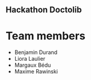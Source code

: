 ## Hackathon Doctolib

# Team members

- Benjamin Durand
- Liora Laulier
- Margaux Bédu
- Maxime Rawinski
